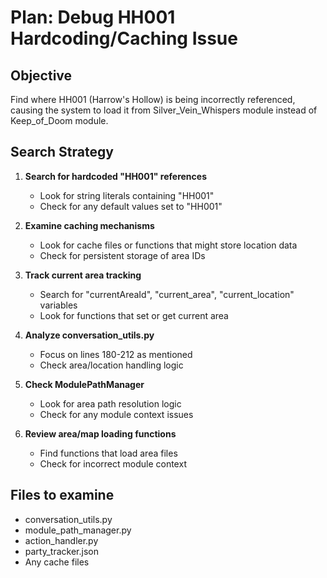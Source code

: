 # Plan: Debug HH001 Hardcoding/Caching Issue

## Objective
Find where HH001 (Harrow's Hollow) is being incorrectly referenced, causing the system to load it from Silver_Vein_Whispers module instead of Keep_of_Doom module.

## Search Strategy

1. **Search for hardcoded "HH001" references**
   - Look for string literals containing "HH001"
   - Check for any default values set to "HH001"

2. **Examine caching mechanisms**
   - Look for cache files or functions that might store location data
   - Check for persistent storage of area IDs

3. **Track current area tracking**
   - Search for "currentAreaId", "current_area", "current_location" variables
   - Look for functions that set or get current area

4. **Analyze conversation_utils.py**
   - Focus on lines 180-212 as mentioned
   - Check area/location handling logic

5. **Check ModulePathManager**
   - Look for area path resolution logic
   - Check for any module context issues

6. **Review area/map loading functions**
   - Find functions that load area files
   - Check for incorrect module context

## Files to examine
- conversation_utils.py
- module_path_manager.py
- action_handler.py
- party_tracker.json
- Any cache files